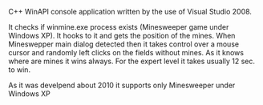 C++ WinAPI console application written by the use of Visual Studio 2008. 

It checks if winmine.exe process exists (Minesweeper game under Windows XP). It hooks to it and gets the position of the mines.
When Mineswepper main dialog detected then it takes control over a mouse cursor and randomly left clicks on the fields without mines.
As it knows where are mines it wins always. For the expert level it takes usually 12 sec. to win.

As it was develpend about 2010 it supports only Minesweeper under Windows XP
